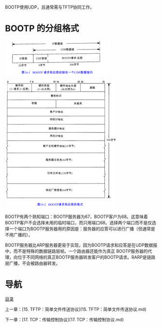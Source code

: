 BOOTP使用UDP，且通常需与TFTP协同工作。

# BOOTP 的分组格式

![graphic](img/chap16/img0.png)

![graphic](img/chap16/img1.png)

BOOTP有两个熟知端口：BOOTP服务器为67，BOOTP客户为68。这意味着BOOTP客户不会选择未用的临时端口，而只用端口68。选择两个端口而不是仅选择一个端口为BOOTP服务器用的原因是：服务器的应答可以进行广播（但通常是不用广播的）。 

BOOTP服务器比ARP服务器更易于实现，因为BOOTP请求和应答是在UDP数据报中，而不是特殊的数据链路层帧。一个路由器还能作为真正 BOOTP服务器的代理，向位于不同网络的真正BOOTP服务器转发客户的BOOTP请求。RARP是链路层广播，不会被路由器转发。

# 导航

[目录](README.md)

上一章：[15. TFTP：简单文件传送协议](15. TFTP：简单文件传送协议.md)

下一章：[17. TCP：传输控制协议](17. TCP：传输控制协议.md)

